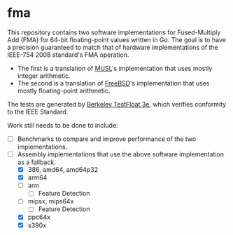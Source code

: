 # fma

This repository contains two software implementations for Fused-Multiply Add (FMA) for 64-bit floating-point values written in Go. The goal is to have a precision guaranteed to match that of hardware implementations of the IEEE-754 2008 standard's FMA operation.
- The first is a translation of [MUSL](http://git.musl-libc.org/cgit/musl/tree/src/math/fma.c)'s implementation that uses mostly integer arithmetic.
- The second is a translation of [FreeBSD](https://svnweb.freebsd.org/base/head/lib/msun/src/s_fma.c?view=markup)'s implementation that uses mostly floating-point arithmetic.

The tests are generated by [Berkeley TestFloat 3e](http://www.jhauser.us/arithmetic/TestFloat.html), which verifies conformity to the IEEE Standard.

Work still needs to be done to include:
- [ ] Benchmarks to compare and improve performance of the two implementations.
- [ ] Assembly implementations that use the above software implementation as a fallback.
	- [x] 386, amd64, amd64p32
	- [x] arm64
	- [ ] arm
		- [ ] Feature Detection
	- [ ] mipsx, mips64x
		- [ ] Feature Detection
	- [x] ppc64x
	- [x] s390x